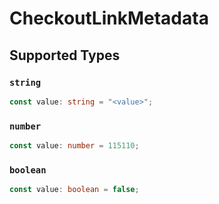 # CheckoutLinkMetadata


## Supported Types

### `string`

```typescript
const value: string = "<value>";
```

### `number`

```typescript
const value: number = 115110;
```

### `boolean`

```typescript
const value: boolean = false;
```

